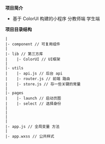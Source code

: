 **项目简介**

* 基于 ColorUI 构建的小程序 分教师端 学生端

**项目目录结构**

```
|
|- component // 可复用组件
|
|- lib // 第三方库
|    |- ColorUI // UI框架
|
|- utils
|    |- api.js // 后台 api 
|    |- router.js // 前端 路由
|    |- store.js // 存一些关键的常量  
|
|- pages
|    |- launch // 启动页图 
|    |- select // 选择身份
|
|
|
|
|- app.js // 全局变量 方法
|
|- app.wxss // 公共样式
```

